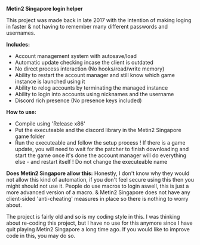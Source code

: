 **Metin2 Singapore login helper**

This project was made back in late 2017 with the intention of
making loging in faster & not having to remember many different passwords
and usernames.

**Includes:**
- Account management system with autosave/load
- Automatic update checking incase the client is outdated
- No direct process interaction (No hooks/read/write memory)
- Ability to restart the account manager and still know which game instance is launched using it
- Ability to relog accounts by terminating the managed instance
- Ability to login into accounts using nicknames and the username
- Discord rich presence (No presence keys included)

**How to use:**
- Compile using 'Release x86'
- Put the executeable and the discord library in the Metin2 Singapore game folder
- Run the executeable and follow the setup process
! If there is a game update, you will need to wait for the patcher to finish downloading and start the game once it's done
  the account manager will do everything else - and restart itself
! Do not change the executeable name
  
**Does Metin2 Singapore allow this:**
Honestly, I don't know why they would not allow this kind of automation, if you don't feel secure using this
then you might should not use it.
People do use macros to login aswell, this is just a more advanced version of a macro.
& Metin2 Singapore does not have any client-sided 'anti-cheating' measures in place so there is nothing to worry about.

The project is fairly old and so is my coding style in this.
I was thinking about re-coding this project, but I have no use for this anymore
since I have quit playing Metin2 Singapore a long time ago.
If you would like to improve code in this, you may do so.

